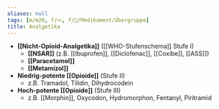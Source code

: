```yaml
---
aliases: null
tags: [m/m20, f/💤, f/💊/Medikament/Übergruppe]
title: Analgetika
---
```

- **[[Nicht-Opioid-Analgetika]]** ([[WHO-Stufenschema]] Stufe I)
	- **[[NSAR]]** (z.B. [[Ibuprofen]], [[Diclofenac]], [[Coxibe]], [[ASS]])
	- **[[Paracetamol]]**
	- **[[Metamizol]]**
- **Niedrig-potente [[Opioide]]** (Stufe II)
	- z.B. Tramadol, Tilidin, Dihydrocodein
- **Hoch-potente [[Opioide]]** (Stufe III)
	- z.B. [[Morphin]], Oxycodon, Hydromorphon, Fentanyl, Piritramid